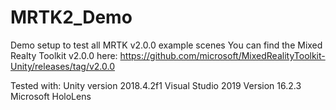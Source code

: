 # MRTK2_Demo
Demo setup to test all MRTK v2.0.0 example scenes
You can find the Mixed Realty Toolkit v2.0.0 here: https://github.com/microsoft/MixedRealityToolkit-Unity/releases/tag/v2.0.0

Tested with: 
  Unity version 2018.4.2f1
  Visual Studio 2019 Version 16.2.3
  Microsoft HoloLens
  
  
 
